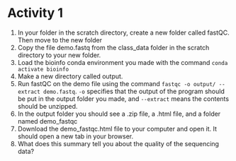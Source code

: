 # Activity 1
1. In your folder in the scratch directory, create a new folder called fastQC.
Then move to the new folder
2. Copy the file demo.fastq from the class_data folder in the scratch directory to your new folder.
3. Load the bioinfo conda environment you made with the command `conda activate bioinfo`
4. Make a new directory called output.
5. Run fastQC on the demo file using the command `fastqc -o output/ --extract demo.fastq`.
`-o` specifies that the output of the program should be put in the output folder you made, and `--extract` means the contents should be unzipped.
6. In the output folder you should see a .zip file, a .html file, and a folder named demo_fastqc
7. Download the demo_fastqc.html file to your computer and open it.
It should open a new tab in your browser.
8. What does this summary tell you about the quality of the sequencing data?

